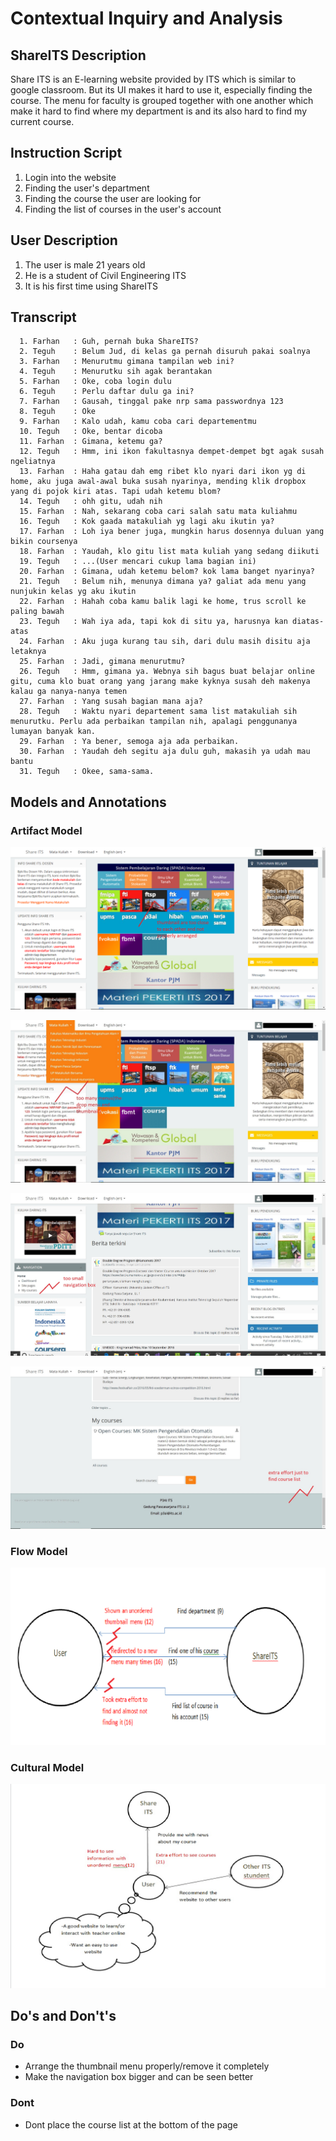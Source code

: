 # Contextual Inquiry and Analysis
## ShareITS Description
Share ITS is an E-learning website provided by ITS which is similar to google classroom. But its UI makes it hard to use it, especially finding the course. The menu for faculty is grouped together with one another which make it hard to find where my department is and its also hard to find my current course. 
## Instruction Script
1. Login into the website
2. Finding the user's department
3. Finding the course the user are looking for
4. Finding the list of courses in the user's account
## User Description
1. The user is male 21 years old
2. He is a student of Civil Engineering ITS
3. It is his first time using ShareITS
## Transcript
```
  1. Farhan   : Guh, pernah buka ShareITS?
  2. Teguh    : Belum Jud, di kelas ga pernah disuruh pakai soalnya
  3. Farhan   : Menurutmu gimana tampilan web ini?
  4. Teguh    : Menurutku sih agak berantakan
  5. Farhan   : Oke, coba login dulu
  6. Teguh    : Perlu daftar dulu ga ini?
  7. Farhan   : Gausah, tinggal pake nrp sama passwordnya 123
  8. Teguh    : Oke
  9. Farhan   : Kalo udah, kamu coba cari departementmu
  10. Teguh   : Oke, bentar dicoba
  11. Farhan  : Gimana, ketemu ga?
  12. Teguh   : Hmm, ini ikon fakultasnya dempet-dempet bgt agak susah ngeliatnya 
  13. Farhan  : Haha gatau dah emg ribet klo nyari dari ikon yg di home, aku juga awal-awal buka susah nyarinya, mending klik dropbox yang di pojok kiri atas. Tapi udah ketemu blom?
  14. Teguh   : ohh gitu, udah nih
  15. Farhan  : Nah, sekarang coba cari salah satu mata kuliahmu
  16. Teguh   : Kok gaada matakuliah yg lagi aku ikutin ya?
  17. Farhan  : Loh iya bener juga, mungkin harus dosennya duluan yang bikin coursenya
  18. Farhan  : Yaudah, klo gitu list mata kuliah yang sedang diikuti
  19. Teguh   : ...(User mencari cukup lama bagian ini)
  20. Farhan  : Gimana, udah ketemu belom? kok lama banget nyarinya?
  21. Teguh   : Belum nih, menunya dimana ya? galiat ada menu yang nunjukin kelas yg aku ikutin
  22. Farhan  : Hahah coba kamu balik lagi ke home, trus scroll ke paling bawah
  23. Teguh   : Wah iya ada, tapi kok di situ ya, harusnya kan diatas-atas
  24. Farhan  : Aku juga kurang tau sih, dari dulu masih disitu aja letaknya
  25. Farhan  : Jadi, gimana menurutmu?
  26. Teguh   : Hmm, gimana ya. Webnya sih bagus buat belajar online gitu, cuma klo buat orang yang jarang make kyknya susah deh makenya kalau ga nanya-nanya temen
  27. Farhan  : Yang susah bagian mana aja?
  28. Teguh   : Waktu nyari departement sama list matakuliah sih menurutku. Perlu ada perbaikan tampilan nih, apalagi penggunanya lumayan banyak kan.
  29. Farhan  : Ya bener, semoga aja ada perbaikan.
  30. Farhan  : Yaudah deh segitu aja dulu guh, makasih ya udah mau bantu 
  31. Teguh   : Okee, sama-sama.
```
## Models and Annotations
### Artifact Model
![Artifact Model and Annotation](https://github.com/hci-a-if-its-2019/assignment-1-trus25/blob/master/Src/thumbnail.jpg)

![Artifact Model and Annotation](https://github.com/hci-a-if-its-2019/assignment-1-trus25/blob/master/Src/dropmenu.jpg)

![Artifact Model and Annotation](https://github.com/hci-a-if-its-2019/assignment-1-trus25/blob/master/Src/navigation.jpg)

![Artifact Model and Annotation](https://github.com/hci-a-if-its-2019/assignment-1-trus25/blob/master/Src/courselist.jpg)
### Flow Model
![Flow Model and Annotation](https://github.com/hci-a-if-its-2019/assignment-1-trus25/blob/master/Src/FlowModel.png)
### Cultural Model
![Cultural Model and Annotation](https://github.com/hci-a-if-its-2019/assignment-1-trus25/blob/master/Src/Cultural%20Flow.jpg)
## Do's and Don't's
### Do
- Arrange the thumbnail menu properly/remove it completely
- Make the navigation box bigger and can be seen better
### Dont
- Dont place the course list at the bottom of the page
